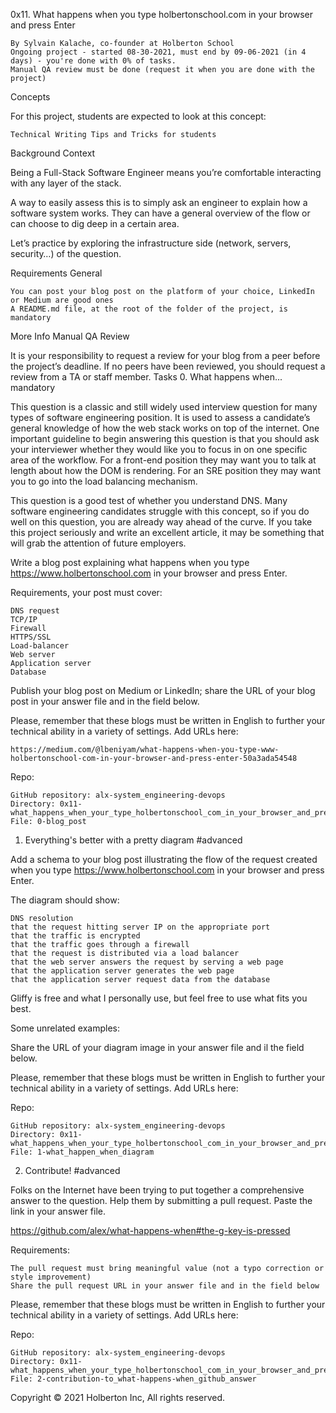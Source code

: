 

0x11. What happens when you type holbertonschool.com in your browser and press Enter

    By Sylvain Kalache, co-founder at Holberton School
    Ongoing project - started 08-30-2021, must end by 09-06-2021 (in 4 days) - you're done with 0% of tasks.
    Manual QA review must be done (request it when you are done with the project)

Concepts

For this project, students are expected to look at this concept:

    Technical Writing Tips and Tricks for students

Background Context

Being a Full-Stack Software Engineer means you’re comfortable interacting with any layer of the stack.

A way to easily assess this is to simply ask an engineer to explain how a software system works. They can have a general overview of the flow or can choose to dig deep in a certain area.

Let’s practice by exploring the infrastructure side (network, servers, security…) of the question.

Requirements
General

    You can post your blog post on the platform of your choice, LinkedIn or Medium are good ones
    A README.md file, at the root of the folder of the project, is mandatory

More Info
Manual QA Review

It is your responsibility to request a review for your blog from a peer before the project’s deadline. If no peers have been reviewed, you should request a review from a TA or staff member.
Tasks
0. What happens when...
mandatory

This question is a classic and still widely used interview question for many types of software engineering position. It is used to assess a candidate’s general knowledge of how the web stack works on top of the internet. One important guideline to begin answering this question is that you should ask your interviewer whether they would like you to focus in on one specific area of the workflow. For a front-end position they may want you to talk at length about how the DOM is rendering. For an SRE position they may want you to go into the load balancing mechanism.

This question is a good test of whether you understand DNS. Many software engineering candidates struggle with this concept, so if you do well on this question, you are already way ahead of the curve. If you take this project seriously and write an excellent article, it may be something that will grab the attention of future employers.

Write a blog post explaining what happens when you type https://www.holbertonschool.com in your browser and press Enter.

Requirements, your post must cover:

    DNS request
    TCP/IP
    Firewall
    HTTPS/SSL
    Load-balancer
    Web server
    Application server
    Database

Publish your blog post on Medium or LinkedIn; share the URL of your blog post in your answer file and in the field below.

Please, remember that these blogs must be written in English to further your technical ability in a variety of settings.
Add URLs here:

    https://medium.com/@lbeniyam/what-happens-when-you-type-www-holbertonschool-com-in-your-browser-and-press-enter-50a3ada54548

Repo:

    GitHub repository: alx-system_engineering-devops
    Directory: 0x11-what_happens_when_your_type_holbertonschool_com_in_your_browser_and_press_enter
    File: 0-blog_post

1. Everything's better with a pretty diagram
#advanced

Add a schema to your blog post illustrating the flow of the request created when you type https://www.holbertonschool.com in your browser and press Enter.

The diagram should show:

    DNS resolution
    that the request hitting server IP on the appropriate port
    that the traffic is encrypted
    that the traffic goes through a firewall
    that the request is distributed via a load balancer
    that the web server answers the request by serving a web page
    that the application server generates the web page
    that the application server request data from the database

Gliffy is free and what I personally use, but feel free to use what fits you best.

Some unrelated examples:

Share the URL of your diagram image in your answer file and il the field below.

Please, remember that these blogs must be written in English to further your technical ability in a variety of settings.
Add URLs here:

Repo:

    GitHub repository: alx-system_engineering-devops
    Directory: 0x11-what_happens_when_your_type_holbertonschool_com_in_your_browser_and_press_enter
    File: 1-what_happen_when_diagram

2. Contribute!
#advanced

Folks on the Internet have been trying to put together a comprehensive answer to the question. Help them by submitting a pull request. Paste the link in your answer file.

https://github.com/alex/what-happens-when#the-g-key-is-pressed

Requirements:

    The pull request must bring meaningful value (not a typo correction or style improvement)
    Share the pull request URL in your answer file and in the field below

Please, remember that these blogs must be written in English to further your technical ability in a variety of settings.
Add URLs here:

Repo:

    GitHub repository: alx-system_engineering-devops
    Directory: 0x11-what_happens_when_your_type_holbertonschool_com_in_your_browser_and_press_enter
    File: 2-contribution-to_what-happens-when_github_answer

Copyright © 2021 Holberton Inc, All rights reserved.

